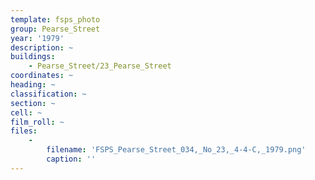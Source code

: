 ```yaml
---
template: fsps_photo
group: Pearse_Street
year: '1979'
description: ~
buildings:
    - Pearse_Street/23_Pearse_Street
coordinates: ~
heading: ~
classification: ~
section: ~
cell: ~
film_roll: ~
files:
    -
        filename: 'FSPS_Pearse_Street_034,_No_23,_4-4-C,_1979.png'
        caption: ''
---
```


